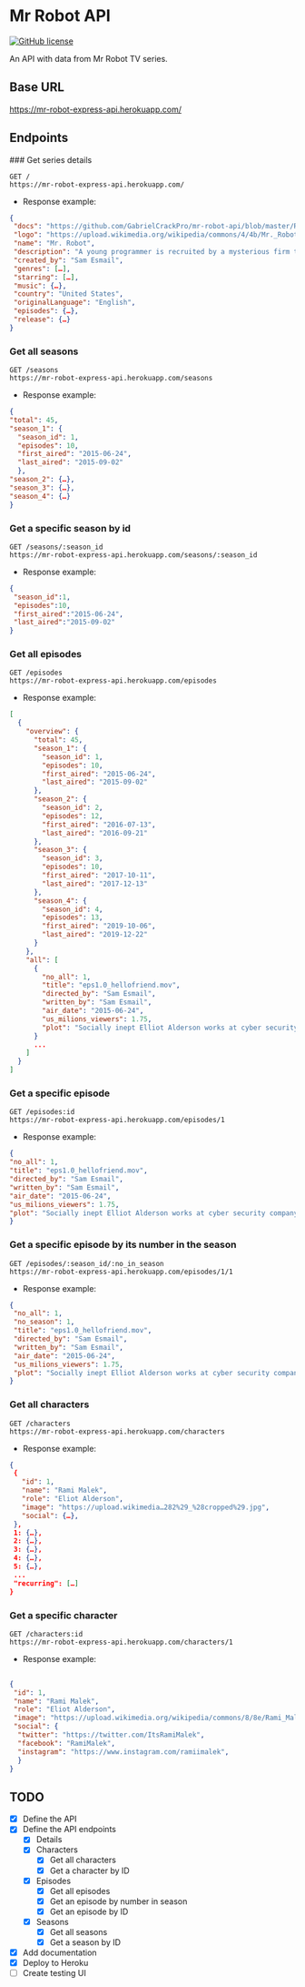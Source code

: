 # Mr Robot API
[![GitHub license](https://img.shields.io/github/license/%7Busername%7D/%7Brepo-name%7D.svg)](https://github.com/GabrielCrackPro/mr-robot-api/master/LICENSE)

An API with data from Mr Robot TV series.

## Base URL
https://mr-robot-express-api.herokuapp.com/

## Endpoints

### Get series details


`````
GET /
https://mr-robot-express-api.herokuapp.com/
`````
- Response example:
`````json
{
 "docs": "https://github.com/GabrielCrackPro/mr-robot-api/blob/master/README.md",
 "logo": "https://upload.wikimedia.org/wikipedia/commons/4/4b/Mr._Robot_Logo.svg",
 "name": "Mr. Robot",
 "description": "A young programmer is recruited by a mysterious firm to participate in its latest experiment, the one that will ultimately save the world.",
 "created_by": "Sam Esmail",
 "genres": […],
 "starring": […],
 "music": {…},
 "country": "United States",
 "originalLanguage": "English",
 "episodes": {…},
 "release": {…}
}
`````

### Get all seasons
`````
GET /seasons
https://mr-robot-express-api.herokuapp.com/seasons
`````
- Response example:
`````json
{	
"total": 45,
"season_1": {
  "season_id": 1,
  "episodes": 10,
  "first_aired": "2015-06-24",
  "last_aired": "2015-09-02"
  },
"season_2": {…},
"season_3": {…},
"season_4": {…}
}
`````

### Get a specific season by id
`````
GET /seasons/:season_id
https://mr-robot-express-api.herokuapp.com/seasons/:season_id
`````
- Response example:
`````json
{
 "season_id":1,
 "episodes":10,
 "first_aired":"2015-06-24",
 "last_aired":"2015-09-02"
}
`````

### Get all episodes
`````
GET /episodes
https://mr-robot-express-api.herokuapp.com/episodes
`````
- Response example:
````json
[
  {
    "overview": {
      "total": 45,
      "season_1": {
        "season_id": 1,
        "episodes": 10,
        "first_aired": "2015-06-24",
        "last_aired": "2015-09-02"
      },
      "season_2": {
        "season_id": 2,
        "episodes": 12,
        "first_aired": "2016-07-13",
        "last_aired": "2016-09-21"
      },
      "season_3": {
        "season_id": 3,
        "episodes": 10,
        "first_aired": "2017-10-11",
        "last_aired": "2017-12-13"
      },
      "season_4": {
        "season_id": 4,
        "episodes": 13,
        "first_aired": "2019-10-06",
        "last_aired": "2019-12-22"
      }
    },
    "all": [
      {
        "no_all": 1,
        "title": "eps1.0_hellofriend.mov",
        "directed_by": "Sam Esmail",
        "written_by": "Sam Esmail",
        "air_date": "2015-06-24",
        "us_milions_viewers": 1.75,
        "plot": "Socially inept Elliot Alderson works at cyber security company Allsafe. At night, he hacks social media, personal information, and bank records, including those of his co-workers, therapist, and a drug dealer. Elliot stops a DDoS attack against Allsafe's biggest client, E Corp. He identifies a file labeled fsociety00.dat and a text file asking him not to destroy malware he finds hidden on E Corp's server. Mr. Robot, the mysterious leader of the hacker group fsociety, contacts Elliot on the subway. Fsociety invites Elliot to join them in starting a digital revolution; they plan to delete all debt records held by E Corp. He is intrigued and eventually agrees. As his first collaborative act with fsociety, Elliot provides the FBI with an encrypted file falsely implicating Terry Colby, E Corp's own chief technology officer (CTO) as the orchestrator of the attack."
      }
      ...
    ]
  }
]
````
### Get a specific episode
````
GET /episodes:id
https://mr-robot-express-api.herokuapp.com/episodes/1
````
- Response example:
````json
{
"no_all": 1,
"title": "eps1.0_hellofriend.mov",
"directed_by": "Sam Esmail",
"written_by": "Sam Esmail",
"air_date": "2015-06-24",
"us_milions_viewers": 1.75,
"plot": "Socially inept Elliot Alderson works at cyber security company Allsafe. At night, he hacks social media, personal information, and bank records, including those of his co-workers, therapist, and a drug dealer. Elliot stops a DDoS attack against Allsafe's biggest client, E Corp. He identifies a file labeled fsociety00.dat and a text file asking him not to destroy malware he finds hidden on E Corp's server. Mr. Robot, the mysterious leader of the hacker group fsociety, contacts Elliot on the subway. Fsociety invites Elliot to join them in starting a digital revolution; they plan to delete all debt records held by E Corp. He is intrigued and eventually agrees. As his first collaborative act with fsociety, Elliot provides the FBI with an encrypted file falsely implicating Terry Colby, E Corp's own chief technology officer (CTO) as the orchestrator of the attack."
}
````

### Get a specific episode by its number in the season
````
GET /episodes/:season_id/:no_in_season
https://mr-robot-express-api.herokuapp.com/episodes/1/1
````
- Response example:
````json
{
 "no_all": 1,
 "no_season": 1,
 "title": "eps1.0_hellofriend.mov",
 "directed_by": "Sam Esmail",
 "written_by": "Sam Esmail",
 "air_date": "2015-06-24",
 "us_milions_viewers": 1.75,
 "plot": "Socially inept Elliot Alderson works at cyber security company Allsafe. At night, he hacks social media, personal information, and bank records, including those of his co-workers, therapist, and a drug dealer. Elliot stops a DDoS attack against Allsafe's biggest client, E Corp. He identifies a file labeled fsociety00.dat and a text file asking him not to destroy malware he finds hidden on E Corp's server. Mr. Robot, the mysterious leader of the hacker group fsociety, contacts Elliot on the subway. Fsociety invites Elliot to join them in starting a digital revolution; they plan to delete all debt records held by E Corp. He is intrigued and eventually agrees. As his first collaborative act with fsociety, Elliot provides the FBI with an encrypted file falsely implicating Terry Colby, E Corp's own chief technology officer (CTO) as the orchestrator of the attack."
}
````
### Get all characters
`````
GET /characters
https://mr-robot-express-api.herokuapp.com/characters
`````
- Response example:
````json
{
 {
   "id": 1,
   "name": "Rami Malek",
   "role": "Eliot Alderson",
   "image": "https://upload.wikimedia…282%29_%28cropped%29.jpg",
   "social": {…},
 },
 1: {…},
 2: {…},
 3: {…},
 4: {…},
 5: {…},
 ...
 "recurring": […]
}
````
### Get a specific character
````
GET /characters:id
https://mr-robot-express-api.herokuapp.com/characters/1
````
- Response example:
````json
	
{
 "id": 1,
 "name": "Rami Malek",
 "role": "Eliot Alderson",
 "image": "https://upload.wikimedia.org/wikipedia/commons/8/8e/Rami_Malek_in_2015_%282%29_%28cropped%29.jpg",
 "social": {
  "twitter": "https://twitter.com/ItsRamiMalek",
  "facebook": "RamiMalek",
  "instagram": "https://www.instagram.com/ramiimalek",
  }
}
````
## TODO

- [x] Define the API
- [x] Define the API endpoints
  - [x] Details
  - [x] Characters
    - [x] Get all characters
    - [x] Get a character by ID
  - [x] Episodes
    - [x] Get all episodes
    - [x] Get an episode by number in season
    - [x] Get an episode by ID
  - [x] Seasons
    - [x] Get all seasons
    - [x] Get a season by ID
- [x] Add documentation
- [x] Deploy to Heroku
- [ ] Create testing UI
